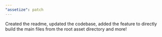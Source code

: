 ```yaml
---
"assetize": patch
---
```


Created the readme, updated the codebase, added the feature to directly build the main files from the root asset directory and more!
